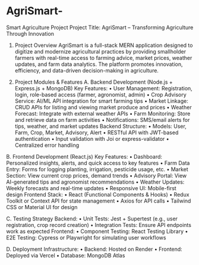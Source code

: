 # AgriSmart-
Smart Agriculture Project 
Project Title: AgriSmart – Transforming Agriculture Through Innovation
1. Project Overview
AgriSmart is a full-stack MERN application designed to digitize and modernize agricultural practices by providing smallholder farmers with real-time access to farming advice, market prices, weather updates, and farm data analytics. The platform promotes innovation, efficiency, and data-driven decision-making in agriculture.

2. Project Modules & Features
A. Backend Development (Node.js + Express.js + MongoDB)
Key Features:
•	User Management: Registration, login, role-based access (farmer, agronomist, admin)
•	Crop Advisory Service: AI/ML API integration for smart farming tips
•	Market Linkage: CRUD APIs for listing and viewing market produce and prices
•	Weather Forecast: Integrate with external weather APIs
•	Farm Monitoring: Store and retrieve data on farm activities
•	Notifications: SMS/email alerts for tips, weather, and market updates
Backend Structure:
•	Models: User, Farm, Crop, Market, Advisory, Alert
•	RESTful API with JWT-based authentication
•	Input validation with Joi or express-validator
•	Centralized error handling

B. Frontend Development (React.js)
Key Features:
•	Dashboard: Personalized insights, alerts, and quick access to key features
•	Farm Data Entry: Forms for logging planting, irrigation, pesticide usage, etc.
•	Market Section: View current crop prices, demand trends
•	Advisory Portal: View AI-generated tips and agronomist recommendations
•	Weather Updates: Weekly forecasts and real-time updates
•	Responsive UI: Mobile-first design
Frontend Stack:
•	React (Functional Components & Hooks)
•	Redux Toolkit or Context API for state management
•	Axios for API calls
•	Tailwind CSS or Material UI for design

C. Testing Strategy
Backend:
•	Unit Tests: Jest + Supertest (e.g., user registration, crop record creation)
•	Integration Tests: Ensure API endpoints work as expected
Frontend:
•	Component Testing: React Testing Library
•	E2E Testing: Cypress or Playwright for simulating user workflows

D. Deployment
Infrastructure:
•	Backend: Hosted on Render
•	Frontend: Deployed via Vercel 
•	Database: MongoDB Atlas

